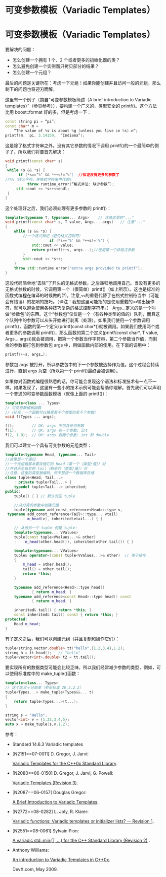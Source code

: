 # 可变参数模板（Variadic Templates）

# 可变参数模板（Variadic Templates）

要解决的问题：

*   怎么创建一个拥有 1 个、2 个或者更多的初始化器的类？
*   怎么避免创建一个实例而只拷贝部分的结果？
*   怎么创建一个元组？

最后的问题是关键所在：考虑一下元组！如果你能创建并且访问一般的元组，那么剩下的问题也将迎刃而解。

这里有一个例子（摘自“可变参数模板简述（A brief introduction to Variadic templates）”（参见参考）），要构建一个广义的、类型安全的 printf()。这个方法比用 boost::format 好的多，但是考虑一下：

```cpp
const string pi = “pi”;
const char* m =
    “The value of %s is about %g (unless you live in %s).n”;
printf(m,  pi, 3.14159,  “Indiana”); 
```

这是除了格式字符串之外，没有其它参数的情况下调用 printf()的一个最简单的例子了，所以我们将要首先解决：

```cpp
void printf(const char* s)    
{
 while (s && *s) {
      if (*s==’%’ && *++s!=’%')  //保证没有更多的参数了
//%%（转义字符，在格式字符串中代表%
          throw runtime_error(“格式非法: 缺少参数”);
     std::cout << *s++<<endl;
 }
} 
```

这个处理好之后，我们必须处理有更多参数的 printf()：

```cpp
template<typename T, typename... Args>    // 注意这里的"..."
void printf(const char* s, T value, Args... args)   // 注意"..."
{
    while (s && *s) {
        //一个格式标记（避免格式控制符）
                    if (*s=='%' && *++s!='%') {
            std::cout << value;        
            return printf(++s, args...);//使用第一个非格式参数
        }
        std::cout << *s++;
    }
    throw std::runtime error("extra args provided to printf");
} 
```

这段代码简单地“去除”了开头的无格式参数，之后递归地调用自己。当没有更多的无格式参数的时候，它调用第一个（很简单）printf()（如上所示）。这也是标准的函数式编程在编译的时候做的(?)。注意,`<<`的重载代替了在格式控制符当中（可能会有错误）的花哨的技巧。（译注：我想这里可能指的是使用重载的`<<`输出操作符，就可以避免使用各种技巧复杂的格式控制字符串。） Args…定义的是一个叫做“参数包”的东西。这个“参数包”仅仅是一个（有各种类型的值的）队列，而且这个队列中的参数可以从头开始进行剥离（处理）。如果我们使用一个参数调用 printf()，函数的第一个定义(printf(const char*))就被调用。如果我们使用两个或者更多的参数调用 printf()，那么函数的第二个定义(printf(const char*, T value, Args… args))就会被调用，把第一个参数当作字符串，第二个参数当作值，而剩余的参数都打包到参数包 args 中，用做函数内部的使用。在下面的调用中：

```cpp
printf(++s, args…); 
```

参数包 args 被打开，所以参数包中的下一个参数被选择作为值。这个过程会持续进行，直到 args 为空（所以第一个 printf()最终会被调用）。

如果你对函数式编程很熟悉的话，你可能会发现这个语法和标准技术有一点不一样。如果发现了，这里有一些小的技术示例可能会帮助你理解。首先我们可以声明一个普通的可变参数函数模板（就像上面的 printf()）：

```cpp
template<class ... Types>
// 可变参数模板函数
//（补充：一个函数可以接受若干个类型的若干个参数）
void f(Types ... args);

f();        // OK: args 不包含任何参数
f(1);       // OK: args 有一个参数: int
f(2, 1.0);  // OK: args 有两个参数: int 和 double 
```

我们可以建立一个具有可变参数的元组类型：

```cpp
template<typename Head, typename... Tail>
//这里是一个递归
//一个元组最基本要存储它的 head（第一个（类型/值））对
//并且派生自它的 tail（剩余的（类型/值））对
//注意，这里的类型被编码，而不是按一个数据来存储
class tuple<Head, Tail...>
    : private tuple<Tail...> {     
    typedef tuple<Tail...> inherited;
public:
    tuple() { } // 默认的空 tuple

    //从分离的参数中创建元组
    tuple(typename add_const_reference<Head>::type v,
 typename add_const_reference<Tail>::type... vtail)
        : m_head(v), inherited(vtail...) { }

    // 从另外一个 tuple 创建 tuple:
    template<typename... VValues>
    tuple(const tuple<VValues...>& other)
    :    m_head(other.head()), inherited(other.tail()) { }

    template<typename... VValues>
    tuple& operator=(const tuple<VValues...>& other)  // 等于操作
    {
        m_head = other.head();
        tail() = other.tail();
        return *this;
    }

    typename add_reference<Head>::type head()
            { return m_head; }
    typename add_reference<const Head>::type head() const
            { return m_head; }

    inherited& tail() { return *this; }
    const inherited& tail() const { return *this; }
protected:
    Head m_head;
} 
```

有了定义之后，我们可以创建元组（并且复制和操作它们）：

```cpp
tuple<string,vector,double> tt("hello",{1,2,3,4},1.2);
string h = tt.head();   // "hello"
tuple<vector<int>,double> t2 = tt.tail(); 
```

要实现所有的数据类型可能会比较乏味，所以我们经常减少参数的类型，例如，可以使用标准库中的 make_tuple()函数：

```cpp
template<class... Types>
// 这个定义十分简单（参见标准 20.5.2.2）
tuple<Types...> make_tuple(Types&&... t)   
{
    return tuple<Types...>(t...);
}

string s = "Hello";
vector<int> v = {1,22,3,4,5};
auto x = make_tuple(s,v,1.2); 
```

参考：

*   Standard 14.6.3 Variadic templates
*   [N2151==07-0011] D. Gregor, J. Jarvi:

    [Variadic Templates for the C++0x Standard Library](http://www.open-std.org/jtc1/sc22/wg21/docs/papers/2007/n2151.pdf).

*   [N2080==06-0150] D. Gregor, J. Jarvi, G. Powell:

    [Variadic Templates (Revision 3)](http://www.open-std.org/jtc1/sc22/wg21/docs/papers/2006/n2080.pdf).

*   [N2087==06-0157] Douglas Gregor:

    [A Brief Introduction to Variadic Templates](http://www.open-std.org/jtc1/sc22/wg21/docs/papers/2006/n2087.pdf).

*   [N2772==08-0282] L. Joly, R. Klarer:

    [Variadic functions: Variadic templates or initializer lists? — Revision 1](http://www.open-std.org/jtc1/sc22/wg21/docs/papers/2008/n2772.pdf).

*   [N2551==08-0061] Sylvain Pion:

    [A variadic std::min(T, …) for the C++ Standard Library (Revision 2)](http://www.open-std.org/jtc1/sc22/wg21/docs/papers/2008/n2551.pdf) .

*   Anthony Williams:

    [An introduction to Variadic Templates in C++0x](http://www.devx.com/cplus/Article/41533).

    DevX.com, May 2009.